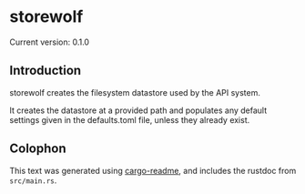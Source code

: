 # storewolf

Current version: 0.1.0

## Introduction

storewolf creates the filesystem datastore used by the API system.

It creates the datastore at a provided path and populates any default
settings given in the defaults.toml file, unless they already exist.

## Colophon

This text was generated using [cargo-readme](https://crates.io/crates/cargo-readme), and includes the rustdoc from `src/main.rs`.